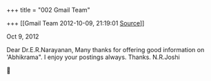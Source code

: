 +++
title = "002 Gmail Team"

+++
[[Gmail Team	2012-10-09, 21:19:01 [Source](https://groups.google.com/g/bvparishat/c/N2sAfYFoHqI)]]



Oct 9, 2012

Dear Dr.E.R.Narayanan, Many thanks for offering good information on 'Abhikrama". I enjoy your postings always. Thanks. N.R.Joshi




